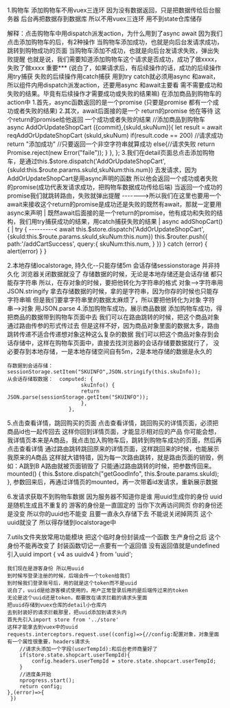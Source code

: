 1.购物车
    添加购物车不用vuex三连环
    因为没有数据返回，只是把数据传给后台服务器 后台再把数据存到数据库
    所以不用vuex三连环 用不到state仓库储存

解释：点击购物车中用dispatch派发action，为什么用到了async await
    因为我们点击添加购物车的后，有2种操作
    当购物车添加成功，也就是向后台发请求成功，跳转到购物成功的页面
    当购物车添加不成功，也就是向后台发请求失败，弹出失败提醒
    也就是说，我们需要知道添加购物车这个请求是否成功，成功了做xxxx，失败了做xxxx
  重要***  (说白了，如果请求后，有后续操作的话，成功的后续操作用try捕获
            失败的后续操作用catch捕获 用到try catch就必须用async 和await，
            所以组件内用dispatch派发action，还要用async 和await主要看
            需不需要成功和失败的结果。毕竟有后续操作才需要成功或失败的结果嘛)
        在添加商品到购物车的action中
        1.首先，async函数返回的是一个promise (只要是promise 都有一个成功或者失败的结果)
        2.其次，await后面接的是一个 return的promise 他在等待 这个return的promise给他返回 一个成功或者失败的结果
            //添加商品到购物车
        async AddOrUpdateShopCart ({commit},{skuId,skuNum}){
            let result = await reqAddOrUpdateShopCart (skuId,skuNum)
            if(result.code == 200) //请求成功
            return "添加成功" //只要返回一个非空字符串就算成功
            else{//请求失败
            return Promise.reject(new Error("faile"));
            }
        },
        };
        3.我们在detail页面总点击添加购物车，是通过this.$store.dispatch('AddOrUpdateShopCart',{skuId:this.$route.params.skuId,skuNum:this.num})
        去发请求，因为AddOrUpdateShopCart是用async声明的函数 所以他会返回一个成功或者失败的promise(成功代表发请求成功，把购物车数据成功传给后端)
        当返回一个成功的promise我们就跳转路由，失败就弹出提醒
 ------->所以我们在这里也要用一个await来接收这个return的promise是成功还是失败的既然有await，那就一定要用async来声明
 |       既然await后面接的是一个return的promise，他有成功和失败的结构，我们用try捕获成功的结果，用catch捕获失败的结果
 |      async addShopCart(){
 |         try {
 ---------< await this.$store.dispatch('AddOrUpdateShopCart',{skuId:this.$route.params.skuId,skuNum:this.num})
            this.$router.push({
              path:'/addCartSuccess',
              query:{
                skuNum:this.num,
              }
            })
        } catch (error) {
          alert(error)
        }
      }

2.本地存储localstorage, 持久化--只能存储5m
会话存储sessionstorage 并非持久化 浏览器关闭数据就没了
    存储数据的时候，无论是本地存储还是会话存储 都只能存字符串  所以，在存对象的时候，要把他转化为字符串的格式  对象-->字符串用 JSON.stringify
    拿去存储数据的时候，拿的是字符串，因为你存的时候也只能存字符串嘛  但是我们要拿字符串里的数据太麻烦了，所以要把他转化为对象  字符串-->对象 用JSON.parse
4.添加购物车成功，展示商品数据
    添加购物车成功，得把商品的数据带到购物车页面中去
    我们可以在路由跳转的时候，把这个商品对象通过路由传参的形式传过去
    但是这样不好，因为商品对象里面的数据太多，路由跳转传递不适合传递想对象这种这么复杂的数据
    我们可以把这个商品对象存到会话存储中，这样在购物车页面中，直接去找浏览器的会话存储要数据就行了，
    没必要存到本地存储，一是本地存储空间自有5m，2是本地存储的数据是永久的

    存数据到会话存储： sessionStorage.setItem("SKUINFO",JSON.stringify(this.skuInfo));
    从会话存储取数据：  computed: {
                            skuInfo() {
                            return JSON.parse(sessionStorage.getItem("SKUINFO"));
                            },
                        },

5.点击查看详情，跳回购买的页面
    点击查看详情，跳回购买的详情页面，必须把商品id也一起传回去
    这样你回到详情页面，才能显示相对应的产品
    你可能会想，我详情页本来是A商品，我点击加入购物车后，跳转到购物车成功的页面，然后再点击查看详情
    通过路由跳转跳回原来的详情页面，这样跳回来的时候，也能展示我原来的A商品
    这样就大错特错，因为每一次路由跳转，就是路由页面的销毁，例如：A跳到B A路由就被页面销毁了
    只能通过路由跳转的时候，把参数传回来。
    mounted() {
     this.$store.dispatch("getGoodInfo", this.$route.params.skuId);
    },
    参数回来后，再通过详情页的mounted，再一次带着id发请求，重新展示数据

6.发请求获取不到购物车数据 
    因为服务器不知道你是谁
    用uuid生成你的身份 uuid是随机生成且不重复的
    游客的身份是一直固定的 当你下次再访问网页 你的身份还是没变
    所以你的uuid也不能变 且要一直永久存储下去 不能说关闭掉网页 这个uuid就没了
    所以得存储到localstorage中

7.utils文件夹放常用功能模块
    把这个临时身份封装成一个函数  生产身份之后  这个身份不能再改变了
    封装函数切记一点要有一个返回值  没有返回值就是undefined
    引入uuid  import { v4 as uuidv4 } from 'uuid';
     
    我们现在是游客身份 所以用uuid
    到时候写登录注册的时候，后端会传一个token给我们 
    到时候我们登录账号后，用的就是这个token而不是uuid
    说白了，uuid是给游客模式使用的，用户正常登录后用的是后端传过来的token
    无论是这个uuid还是token，都要放在请求拦截的请求头里面
    把uuid存储到vuex仓库的detail小仓库内
    去到封装好的请求拦截那里，把uuid添加到请求头内
    首先先引入import store from '../store'
    这样才能拿去到vuex中的uuid
    requests.interceptors.request.use((config)=>{//config:配置对象，对象里面有一个属性很重要，headers请求头
        //请求头添加一个字段(userTempId):和后台老师商量好了
        if(store.state.shopcart.userTempId){
            config.headers.userTempId = store.state.shopcart.userTempId;
        }
        //进度条开始
        nprogress.start();
        return config;
    },(error)=>{
     })

   

        
   

